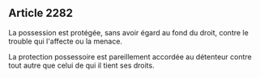 Article 2282
----
La possession est protégée, sans avoir égard au fond du droit, contre le trouble
qui l'affecte ou la menace.

La protection possessoire est pareillement accordée au détenteur contre tout
autre que celui de qui il tient ses droits.
